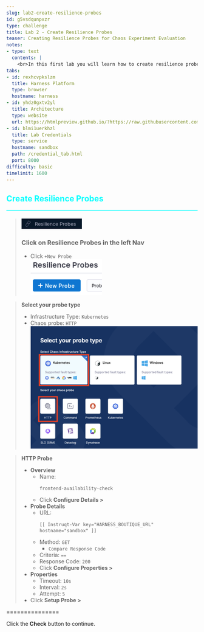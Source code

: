 ```yaml
---
slug: lab2-create-resilience-probes
id: g5vsdqunpxzr
type: challenge
title: Lab 2 - Create Resilience Probes
teaser: Creating Resilience Probes for Chaos Experiment Evaluation
notes:
- type: text
  contents: |
    <br>In this first lab you will learn how to create resilience probes to automate the evaluation of your experiment hypothesis. This is crucial for understanding the impact of faults injected during chaos experiments.
tabs:
- id: rexhcvpkslzm
  title: Harness Platform
  type: browser
  hostname: harness
- id: yhdz0gxtv2yl
  title: Architecture
  type: website
  url: https://htmlpreview.github.io/?https://raw.githubusercontent.com/harness-community/field-workshops/blob/main/se-workshop-ce/assets/misc/diagram.html
- id: blmi1uerkhzl
  title: Lab Credentials
  type: service
  hostname: sandbox
  path: /credential_tab.html
  port: 8000
difficulty: basic
timelimit: 1600
---
```


<style type="text/css" rel="stylesheet">
hr.cyan { background-color: cyan; color: cyan; height: 2px; margin-bottom: -10px; }
h2.cyan { color: cyan; }
</style><h2 class="cyan">Create Resilience Probes</h2>
<hr class="cyan">
<br>

> ![](https://raw.githubusercontent.com/harness-community/field-workshops/main/se-workshop-ce/assets/images/ce_nav_probes.png)
> ### Click on **Resilience Probes** in the left Nav
> - Click `+New Probe` \
>     ![](https://raw.githubusercontent.com/harness-community/field-workshops/main/se-workshop-ce/assets/images/ce_new_probe.png)

> **Select your probe type**
> - Infrastructure Type: `Kubernetes`
> - Chaos probe: `HTTP` \
>     ![](https://raw.githubusercontent.com/harness-community/field-workshops/main/se-workshop-ce/assets/images/ce_probe_k8s_http.png)

> **HTTP Probe**
> - **Overview**
>   - Name: <pre>`frontend-availability-check`</pre>
>   - Click **Configure Details >**
> - **Probe Details**
>   - URL: <pre>`[[ Instruqt-Var key="HARNESS_BOUTIQUE_URL" hostname="sandbox" ]]`</pre>
>   - Method: `GET`
>     - `Compare Response Code`
>   - Criteria: `==`
>   - Response Code: `200`
>   - Click **Configure Properties >**
> - **Properties**
>   - Timeout: `10s`
>   - Interval: `2s`
>   - Attempt: `5`
> - Click **Setup Probe >**

===============

Click the **Check** button to continue.
